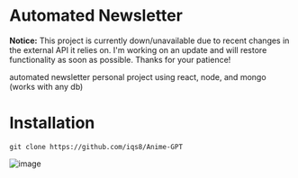 # Automated Newsletter
**Notice:** This project is currently down/unavailable due to recent changes in the external API it relies on. I'm working on an update and will restore functionality as soon as possible. Thanks for your patience!

automated newsletter personal project using react, node, and mongo (works with any db)

# Installation

`git clone https://github.com/iqs8/Anime-GPT`


![image](https://github.com/iqs8/Anime-GPT/assets/110414509/ac09969e-036c-4403-b438-9b9eb834021f)

